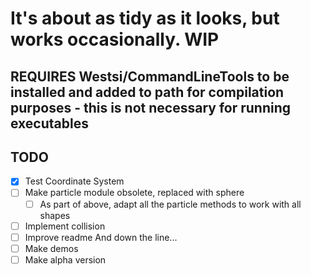 # It's about as tidy as it looks, but works occasionally. WIP

## REQUIRES Westsi/CommandLineTools to be installed and added to path for compilation purposes - this is not necessary for running executables

## TODO

- [x] Test Coordinate System
- [ ] Make particle module obsolete, replaced with sphere
  - [ ] As part of above, adapt all the particle methods to work with all shapes
- [ ] Implement collision
- [ ] Improve readme
And down the line...
- [ ] Make demos
- [ ] Make alpha version